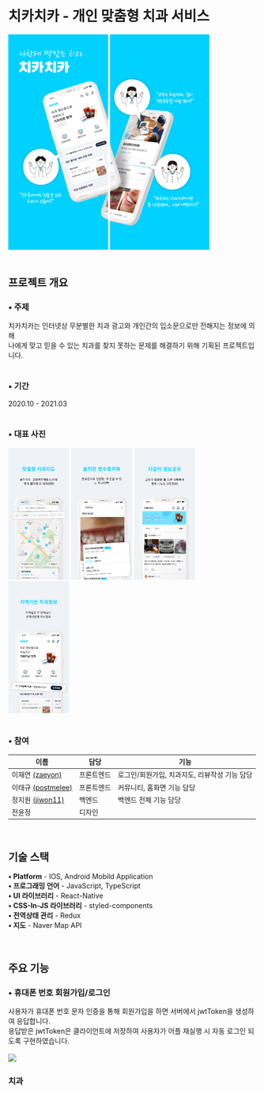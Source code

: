 # 치카치카 - 개인 맞춤형 치과 서비스
<div align="left">
<img width="40%" src="./src/Assets/Images/pages/소개.jpg"/>
<img width="40%" src="./src/Assets/Images/pages/소개2.jpg"/>
</div>
</br>

## 프로젝트 개요
### • 주제
치카치카는 인터넷상 무분별한 치과 광고와 개인간의 입소문으로만 전해지는 정보에 의해 </br>
나에게 맞고 믿을 수 있는 치과를 찾지 못하는 문제를 해결하기 위해 기획된 프로젝트입니다.</br>
</br>
### • 기간
2020.10 - 2021.03
</br>
</br>

### • 대표 사진
<div>
<img width="24.5%" src="./src/Assets/Images/pages/맞춤형치과지도.jpg"/>
<img width="24.5%" src="./src/Assets/Images/pages/영수증리뷰.jpg"/>
<img width="24.5%" src="./src/Assets/Images/pages/정보공유.jpg"/>
<img width="24.5%" src="./src/Assets/Images/pages/지역기반치과정보.jpg"/>
</div>
</br>

### • 참여
|이름|담당|기능|
|----|---|---|
|이재연 [(zaeyon)](github.com/zaeyon)|프론트엔드|로그인/회원가입, 치과지도, 리뷰작성 기능 담당|
|이태규 [(postmelee)](github.com/postmelee)|프론트엔드|커뮤니티, 홈화면 기능 담당|
|정지원 [(jiwon11)](https://github.com/jiwon11)|백엔드|백엔드 전체 기능 담당|
|전윤정|디자인||
<br/>

## 기술 스택

<b>• Platform</b> - IOS, Android Mobild Application </br>
<b>• 프로그래밍 언어</b> - JavaScript, TypeScript </br>
<b>• UI 라이브러리</b> - React-Native </br>
<b>• CSS-In-JS 라이브러리</b> - styled-components </br>
<b>• 전역상태 관리</b> - Redux </br>
<b>• 지도</b> - Naver Map API

<br/>

## 주요 기능
### • 휴대폰 번호 회원가입/로그인
사용자가 휴대폰 번호 문자 인증을 통해 회원가입을 하면 서버에서 jwtToken을 생성하여 응답합니다. </br>
응답받은 jwtToken은 클라이언트에 저장하여 사용자가 어플 재실행 시 자동 로그인 되도록 구현하였습니다. </br>
<br/>
<img width="30%" src="https://user-images.githubusercontent.com/49143255/239903233-d5945c64-1bf0-4071-9e84-353878f53b36.gif"/>
<br/>


### 치과 



